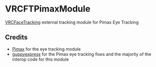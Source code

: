 # VRCFTPimaxModule
[VRCFaceTracking](https://github.com/benaclejames/VRCFaceTracking) external tracking module for Pimax Eye Tracking

## Credits
- [Pimax](https://www.pimax.com/) for the eye tracking module
- [guppyexpress](https://github.com/guppyexpress/Pimax-Eye-Tracking-Fix) for the Pimax eye tracking fixes and the majority of the interop code for this module